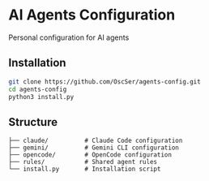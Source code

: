 # AI Agents Configuration

Personal configuration for AI agents

## Installation

```bash
git clone https://github.com/OscSer/agents-config.git
cd agents-config
python3 install.py
```

## Structure

```
├── claude/          # Claude Code configuration
├── gemini/          # Gemini CLI configuration
├── opencode/        # OpenCode configuration
├── rules/           # Shared agent rules
└── install.py       # Installation script
```
